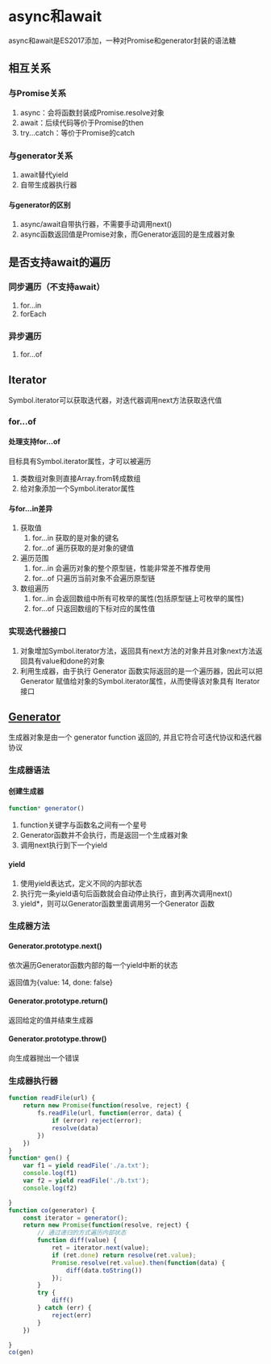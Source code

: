# async和await

async和await是ES2017添加，一种对Promise和generator封装的语法糖

## 相互关系

### 与Promise关系

1. async：会将函数封装成Promise.resolve对象
2. await：后续代码等价于Promise的then
3. try...catch：等价于Promise的catch

### 与generator关系

1. await替代yield
2. 自带生成器执行器

#### 与generator的区别

1. async/await自带执行器，不需要手动调用next()
2. async函数返回值是Promise对象，而Generator返回的是生成器对象

## 是否支持await的遍历

### 同步遍历（不支持await）

1. for...in
2. forEach

### 异步遍历

1. for...of

## Iterator

Symbol.iterator可以获取迭代器，对迭代器调用next方法获取迭代值

### for...of

#### 处理支持for...of

目标具有Symbol.iterator属性，才可以被遍历

1. 类数组对象则直接Array.from转成数组
2. 给对象添加一个Symbol.iterator属性

#### 与for...in差异

1. 获取值
   1. for…in 获取的是对象的键名
   2. for…of 遍历获取的是对象的键值
2. 遍历范围
   1. for…in 会遍历对象的整个原型链，性能非常差不推荐使用
   2. for…of 只遍历当前对象不会遍历原型链
3. 数组遍历
   1. for…in 会返回数组中所有可枚举的属性(包括原型链上可枚举的属性)
   2. for…of 只返回数组的下标对应的属性值

### 实现迭代器接口

1. 对象增加Symbol.iterator方法，返回具有next方法的对象并且对象next方法返回具有value和done的对象
2. 利用生成器，由于执行 Generator 函数实际返回的是一个遍历器，因此可以把 Generator 赋值给对象的Symbol.iterator属性，从而使得该对象具有 Iterator 接口

## [Generator](https://www.cnblogs.com/rogerwu/p/10764046.html)

生成器对象是由一个 generator function 返回的, 并且它符合可迭代协议和迭代器协议

### 生成器语法

#### 创建生成器

```js
function* generator()
```

1. function关键字与函数名之间有一个星号
2. Generator函数并不会执行，而是返回一个生成器对象
3. 调用next执行到下一个yield

#### yield

1. 使用yield表达式，定义不同的内部状态
2. 执行完一条yield语句后函数就会自动停止执行，直到再次调用next()
3. yield*，则可以Generator函数里面调用另一个Generator 函数

### 生成器方法

#### Generator.prototype.next()

依次遍历Generator函数内部的每一个yield中断的状态

返回值为{value: 14, done: false}

#### Generator.prototype.return()

返回给定的值并结束生成器

#### Generator.prototype.throw()

向生成器抛出一个错误

### 生成器执行器

```js
function readFile(url) {
    return new Promise(function(resolve, reject) {
        fs.readFile(url, function(error, data) {
            if (error) reject(error);
            resolve(data)
        })
    })
}
function* gen() {
    var f1 = yield readFile('./a.txt');
    console.log(f1)
    var f2 = yield readFile('./b.txt');
    console.log(f2)

}
function co(generator) {
    const iterator = generator();
    return new Promise(function(resolve, reject) {
        // 通过递归的方式遍历内部状态
        function diff(value) {
            ret = iterator.next(value);
            if (ret.done) return resolve(ret.value);
            Promise.resolve(ret.value).then(function(data) {
                diff(data.toString())
            });
        }
        try {
            diff()
        } catch (err) {
            reject(err)
        }
    })

}
co(gen)
```
